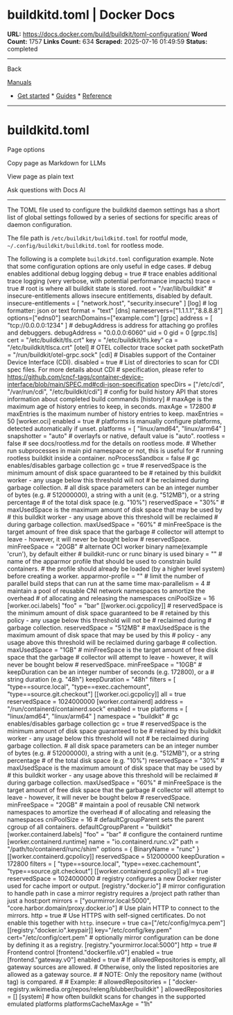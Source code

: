 # buildkitd.toml | Docker Docs

**URL:** https://docs.docker.com/build/buildkit/toml-configuration/
**Word Count:** 1757
**Links Count:** 634
**Scraped:** 2025-07-16 01:49:59
**Status:** completed

---

Back

[Manuals](https://docs.docker.com/manuals/)

  * [Get started](https://docs.docker.com/get-started/)   * [Guides](https://docs.docker.com/guides/)   * [Reference](https://docs.docker.com/reference/)

* * *

# buildkitd.toml

Page options

Copy page as Markdown for LLMs

View page as plain text

Ask questions with Docs AI

* * *

The TOML file used to configure the buildkitd daemon settings has a short list of global settings followed by a series of sections for specific areas of daemon configuration.

The file path is `/etc/buildkit/buildkitd.toml` for rootful mode, `~/.config/buildkit/buildkitd.toml` for rootless mode.

The following is a complete `buildkitd.toml` configuration example. Note that some configuration options are only useful in edge cases.               # debug enables additional debug logging     debug = true     # trace enables additional trace logging (very verbose, with potential performance impacts)     trace = true     # root is where all buildkit state is stored.     root = "/var/lib/buildkit"     # insecure-entitlements allows insecure entitlements, disabled by default.     insecure-entitlements = [ "network.host", "security.insecure" ]          [log]       # log formatter: json or text       format = "text"          [dns]       nameservers=["1.1.1.1","8.8.8.8"]       options=["edns0"]       searchDomains=["example.com"]          [grpc]       address = [ "tcp://0.0.0.0:1234" ]       # debugAddress is address for attaching go profiles and debuggers.       debugAddress = "0.0.0.0:6060"       uid = 0       gid = 0       [grpc.tls]         cert = "/etc/buildkit/tls.crt"         key = "/etc/buildkit/tls.key"         ca = "/etc/buildkit/tlsca.crt"          [otel]       # OTEL collector trace socket path       socketPath = "/run/buildkit/otel-grpc.sock"          [cdi]       # Disables support of the Container Device Interface (CDI).       disabled = true       # List of directories to scan for CDI spec files. For more details about CDI       # specification, please refer to https://github.com/cncf-tags/container-device-interface/blob/main/SPEC.md#cdi-json-specification       specDirs = ["/etc/cdi", "/var/run/cdi", "/etc/buildkit/cdi"]          # config for build history API that stores information about completed build commands     [history]       # maxAge is the maximum age of history entries to keep, in seconds.       maxAge = 172800       # maxEntries is the maximum number of history entries to keep.       maxEntries = 50          [worker.oci]       enabled = true       # platforms is manually configure platforms, detected automatically if unset.       platforms = [ "linux/amd64", "linux/arm64" ]       snapshotter = "auto" # overlayfs or native, default value is "auto".       rootless = false # see docs/rootless.md for the details on rootless mode.       # Whether run subprocesses in main pid namespace or not, this is useful for       # running rootless buildkit inside a container.       noProcessSandbox = false            # gc enables/disables garbage collection       gc = true       # reservedSpace is the minimum amount of disk space guaranteed to be       # retained by this buildkit worker - any usage below this threshold will not       # be reclaimed during garbage collection.       # all disk space parameters can be an integer number of bytes (e.g.       # 512000000), a string with a unit (e.g. "512MB"), or a string percentage       # of the total disk space (e.g. "10%")       reservedSpace = "30%"       # maxUsedSpace is the maximum amount of disk space that may be used by       # this buildkit worker - any usage above this threshold will be reclaimed       # during garbage collection.       maxUsedSpace = "60%"       # minFreeSpace is the target amount of free disk space that the garbage       # collector will attempt to leave - however, it will never be bought below       # reservedSpace.       minFreeSpace = "20GB"            # alternate OCI worker binary name(example 'crun'), by default either        # buildkit-runc or runc binary is used       binary = ""       # name of the apparmor profile that should be used to constrain build containers.       # the profile should already be loaded (by a higher level system) before creating a worker.       apparmor-profile = ""       # limit the number of parallel build steps that can run at the same time       max-parallelism = 4       # maintain a pool of reusable CNI network namespaces to amortize the overhead       # of allocating and releasing the namespaces       cniPoolSize = 16            [worker.oci.labels]         "foo" = "bar"            [[worker.oci.gcpolicy]]         # reservedSpace is the minimum amount of disk space guaranteed to be         # retained by this policy - any usage below this threshold will not be         # reclaimed during # garbage collection.         reservedSpace = "512MB"         # maxUsedSpace is the maximum amount of disk space that may be used by this         # policy - any usage above this threshold will be reclaimed during garbage         # collection.         maxUsedSpace = "1GB"         # minFreeSpace is the target amount of free disk space that the garbage         # collector will attempt to leave - however, it will never be bought below         # reservedSpace.         minFreeSpace = "10GB"              # keepDuration can be an integer number of seconds (e.g. 172800), or a         # string duration (e.g. "48h")         keepDuration = "48h"         filters = [ "type==source.local", "type==exec.cachemount", "type==source.git.checkout"]       [[worker.oci.gcpolicy]]         all = true         reservedSpace = 1024000000          [worker.containerd]       address = "/run/containerd/containerd.sock"       enabled = true       platforms = [ "linux/amd64", "linux/arm64" ]       namespace = "buildkit"            # gc enables/disables garbage collection       gc = true       # reservedSpace is the minimum amount of disk space guaranteed to be       # retained by this buildkit worker - any usage below this threshold will not       # be reclaimed during garbage collection.       # all disk space parameters can be an integer number of bytes (e.g.       # 512000000), a string with a unit (e.g. "512MB"), or a string percentage       # of the total disk space (e.g. "10%")       reservedSpace = "30%"       # maxUsedSpace is the maximum amount of disk space that may be used by       # this buildkit worker - any usage above this threshold will be reclaimed       # during garbage collection.       maxUsedSpace = "60%"       # minFreeSpace is the target amount of free disk space that the garbage       # collector will attempt to leave - however, it will never be bought below       # reservedSpace.       minFreeSpace = "20GB"            # maintain a pool of reusable CNI network namespaces to amortize the overhead       # of allocating and releasing the namespaces       cniPoolSize = 16       # defaultCgroupParent sets the parent cgroup of all containers.       defaultCgroupParent = "buildkit"            [worker.containerd.labels]         "foo" = "bar"            # configure the containerd runtime       [worker.containerd.runtime]         name = "io.containerd.runc.v2"         path = "/path/to/containerd/runc/shim"         options = { BinaryName = "runc" }            [[worker.containerd.gcpolicy]]         reservedSpace = 512000000         keepDuration = 172800         filters = [ "type==source.local", "type==exec.cachemount", "type==source.git.checkout"]       [[worker.containerd.gcpolicy]]         all = true         reservedSpace = 1024000000          # registry configures a new Docker register used for cache import or output.     [registry."docker.io"]       # mirror configuration to handle path in case a mirror registry requires a /project path rather than just a host:port       mirrors = ["yourmirror.local:5000", "core.harbor.domain/proxy.docker.io"]       # Use plain HTTP to connect to the mirrors.       http = true       # Use HTTPS with self-signed certificates. Do not enable this together with `http`.       insecure = true       ca=["/etc/config/myca.pem"]       [[registry."docker.io".keypair]]         key="/etc/config/key.pem"         cert="/etc/config/cert.pem"          # optionally mirror configuration can be done by defining it as a registry.     [registry."yourmirror.local:5000"]       http = true          # Frontend control     [frontend."dockerfile.v0"]       enabled = true          [frontend."gateway.v0"]       enabled = true            # If allowedRepositories is empty, all gateway sources are allowed.       # Otherwise, only the listed repositories are allowed as a gateway source.       #        # NOTE: Only the repository name (without tag) is compared.       #       # Example:       # allowedRepositories = [ "docker-registry.wikimedia.org/repos/releng/blubber/buildkit" ]       allowedRepositories = []          [system]       # how often buildkit scans for changes in the supported emulated platforms       platformsCacheMaxAge = "1h"